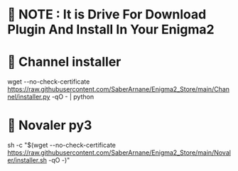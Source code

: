 # 📢 NOTE : It is Drive For Download Plugin And Install In Your Enigma2

# 👀 Channel installer
wget --no-check-certificate https://raw.githubusercontent.com/SaberArnane/Enigma2_Store/main/Channel/installer.py -qO - | python

# 👀 Novaler py3
sh -c "$(wget --no-check-certificate https://raw.githubusercontent.com/SaberArnane/Enigma2_Store/main/Novaler/installer.sh -qO -)"

